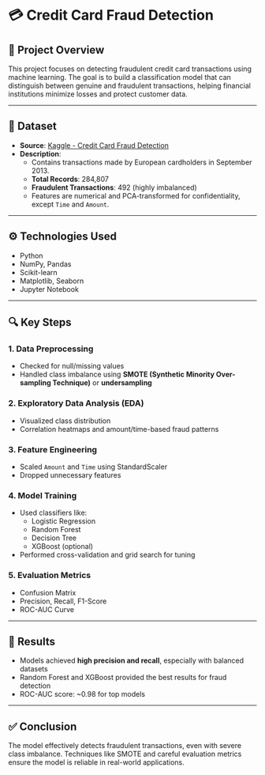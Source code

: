 # 💳 Credit Card Fraud Detection

## 📌 Project Overview
This project focuses on detecting fraudulent credit card transactions using machine learning. The goal is to build a classification model that can distinguish between genuine and fraudulent transactions, helping financial institutions minimize losses and protect customer data.

---

## 📁 Dataset
- **Source**: [Kaggle - Credit Card Fraud Detection](https://www.kaggle.com/mlg-ulb/creditcardfraud)
- **Description**:
  - Contains transactions made by European cardholders in September 2013.
  - **Total Records**: 284,807
  - **Fraudulent Transactions**: 492 (highly imbalanced)
  - Features are numerical and PCA-transformed for confidentiality, except `Time` and `Amount`.

---

## ⚙️ Technologies Used
- Python
- NumPy, Pandas
- Scikit-learn
- Matplotlib, Seaborn
- Jupyter Notebook

---

## 🔍 Key Steps

### 1. Data Preprocessing
- Checked for null/missing values
- Handled class imbalance using **SMOTE (Synthetic Minority Over-sampling Technique)** or **undersampling**

### 2. Exploratory Data Analysis (EDA)
- Visualized class distribution
- Correlation heatmaps and amount/time-based fraud patterns

### 3. Feature Engineering
- Scaled `Amount` and `Time` using StandardScaler
- Dropped unnecessary features

### 4. Model Training
- Used classifiers like:
  - Logistic Regression
  - Random Forest
  - Decision Tree
  - XGBoost (optional)
- Performed cross-validation and grid search for tuning

### 5. Evaluation Metrics
- Confusion Matrix
- Precision, Recall, F1-Score
- ROC-AUC Curve

---

## 🎯 Results
- Models achieved **high precision and recall**, especially with balanced datasets
- Random Forest and XGBoost provided the best results for fraud detection
- ROC-AUC score: ~0.98 for top models

---

## ✅ Conclusion
The model effectively detects fraudulent transactions, even with severe class imbalance. Techniques like SMOTE and careful evaluation metrics ensure the model is reliable in real-world applications.
